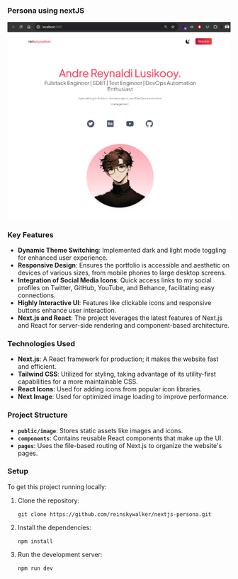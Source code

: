 ### Persona using nextJS

![](https://raw.githubusercontent.com/reinskywalker/nextjs-persona/main/docs/img.png)

### Key Features

- **Dynamic Theme Switching**: Implemented dark and light mode toggling for enhanced user experience.
- **Responsive Design**: Ensures the portfolio is accessible and aesthetic on devices of various sizes, from mobile phones to large desktop screens.
- **Integration of Social Media Icons**: Quick access links to my social profiles on Twitter, GitHub, YouTube, and Behance, facilitating easy connections.
- **Highly Interactive UI**: Features like clickable icons and responsive buttons enhance user interaction.
- **Next.js and React**: The project leverages the latest features of Next.js and React for server-side rendering and component-based architecture.

### Technologies Used

- **Next.js**: A React framework for production; it makes the website fast and efficient.
- **Tailwind CSS**: Utilized for styling, taking advantage of its utility-first capabilities for a more maintainable CSS.
- **React Icons**: Used for adding icons from popular icon libraries.
- **Next Image**: Used for optimized image loading to improve performance.

### Project Structure

- **`public/image`**: Stores static assets like images and icons.
- **`components`**: Contains reusable React components that make up the UI.
- **`pages`**: Uses the file-based routing of Next.js to organize the website's pages.

### Setup

To get this project running locally:

1. Clone the repository:
   ```
   git clone https://github.com/reinskywalker/nextjs-persona.git
   ```
2. Install the dependencies:
   ```
   npm install
   ```
3. Run the development server:
   ```
   npm run dev
   ```
